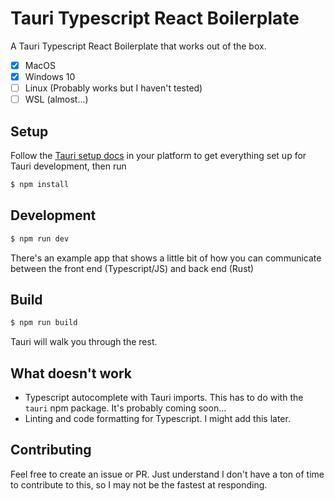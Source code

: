 # Tauri Typescript React Boilerplate
A Tauri Typescript React Boilerplate that works out of the box.

- [x] MacOS
- [x] Windows 10
- [ ] Linux (Probably works but I haven't tested)
- [ ] WSL (almost...)

## Setup
Follow the [Tauri setup docs](https://tauri.studio/docs/getting-started/intro/) in your platform to get everything set up for Tauri development, then run

```bash
$ npm install
```

## Development

```bash
$ npm run dev
```

There's an example app that shows a little bit of how you can communicate between the front end (Typescript/JS) and back end (Rust)

## Build
```bash
$ npm run build
```
Tauri will walk you through the rest.

## What doesn't work
* Typescript autocomplete with Tauri imports. This has to do with the `tauri` npm package. It's probably coming soon...
* Linting and code formatting for Typescript. I might add this later.

## Contributing
Feel free to create an issue or PR. Just understand I don't have a ton of time to contribute to this, so I may not be the fastest at responding.

